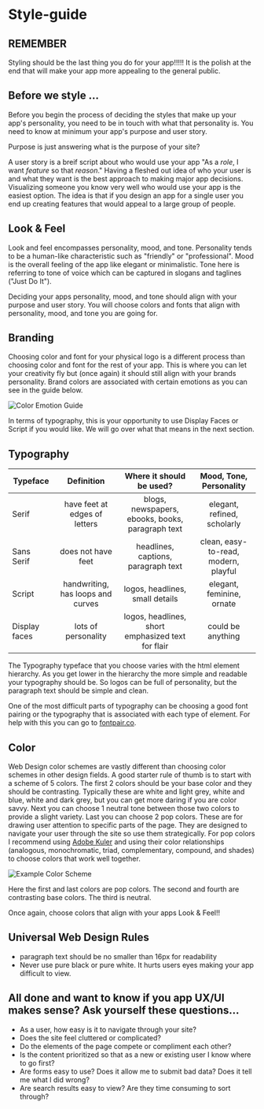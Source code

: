 # Style-guide

## REMEMBER

Styling should be the last thing you do for your app!!!!! It is the polish at the end that will make your app more appealing to the general public.

## Before we style ...

Before you begin the process of deciding the styles that make up your app's personality, you need to be in touch with what that personality is.  You need to know at minimum your app's purpose and user story. 

Purpose is just answering what is the purpose of your site? 

A user story is a breif script about who would use your app "As a _role_, I want _feature_ so that _reason_." Having a fleshed out idea of who your user is and what they want is the best approach to making major app decisions. Visualizing someone you know very well who would use your app is the easiest option. The idea is that if you design an app for a single user you end up creating features that would appeal to a large group of people.
 
## Look & Feel

Look and feel encompasses personality, mood, and tone. 
Personality tends to be a human-like characteristic such as "friendly" or "professional".
Mood is the overall feeling of the app like elegant or minimalistic.
Tone here is referring to tone of voice which can be captured in slogans and taglines ("Just Do It"). 

Deciding your apps personality, mood, and tone should align with your purpose and user story.  You will choose colors and fonts that align with personality, mood, and tone you are going for.

## Branding

Choosing color and font for your physical logo is a different process than choosing color and font for the rest of your app. This is where you can let your creativity fly but (once again) it should still align with your brands personality. Brand colors are associated with certain emotions as you can see in the guide below. 

![Color Emotion Guide](https://cdn-images-1.medium.com/max/1600/1*4bHiw3k3BxDWpgZjITvIRQ.png "Color Emotion Guide")

In terms of typography, this is your opportunity to use Display Faces or Script if you would like. We will go over what that means in the next section.

## Typography 

| Typeface      | Definition     | Where it should be used?  | Mood, Tone, Personality
| ------------- |:-------------:|:-------------:|:-------------:|
|Serif      | have feet at edges of letters | blogs, newspapers, ebooks, books, paragraph text | elegant, refined, scholarly |
| Sans Serif    | does not have feet | headlines, captions, paragraph text | clean, easy-to-read, modern, playful |
| Script   | handwriting, has loops and curves | logos, headlines, small details | elegant, feminine, ornate |
| Display faces   | lots of personality | logos, headlines, short emphasized text for flair | could be anything |

The Typography typeface that you choose varies with the html element hierarchy. As you get lower in the hierarchy the more simple and readable your typography should be. So logos can be full of personality, but the paragraph text should be simple and clean. 

One of the most difficult parts of typography can be choosing a good font pairing or the typography that is associated with each type of element. For help with this you can go to [fontpair.co](https://fontpair.co/).

## Color

Web Design color schemes are vastly different than choosing color schemes in other design fields. A good starter rule of thumb is to start with a scheme of 5 colors. 
The first 2 colors should be your base color and they should be contrasting. Typically these are white and light grey, white and blue, white and dark grey, but you can get more daring if you are color savvy. 
Next you can choose 1 neutral tone between those two colors to provide a slight variety. 
Last you can choose 2 pop colors. These are for drawing user attention to specific parts of the page. They are designed to navigate your user through the site so use them strategically. For pop colors I recommend using [Adobe Kuler](https://color.adobe.com/create/color-wheel/?base=2&rule=Complementary&selected=0&name=My%20Color%20Theme&mode=rgb&rgbvalues=0.7,0.4776229026641497,0.16164028344175027,1,0.6282422673045402,0.09999999999999998,1,0.5869358525606003,0,0,0.4232414315308233,0.7,0,0.6046306164726047,1&swatchOrder=0,1,2,3,4) and using their color relationships (analogous, monochromatic, triad, complementary, compound, and shades) to choose colors that work well together. 

![Example Color Scheme](https://i.pinimg.com/564x/db/cb/2c/dbcb2cf72ecabc0ff22efb48490fdd2e.jpg "Example Color Scheme")

Here the first and last colors are pop colors. The second and fourth are contrasting base colors. The third is neutral.

Once again, choose colors that align with your apps Look & Feel!!


## Universal Web Design Rules

* paragraph text should be no smaller than 16px for readability
* Never use pure black or pure white.  It hurts users eyes making your app difficult to view.

## All done and want to know if you app UX/UI makes sense? Ask yourself these questions...

* As a user, how easy is it to navigate through your site?
* Does the site feel cluttered or complicated?
* Do the elements of the page compete or compliment each other?
* Is the content prioritized so that as a new or existing user I know where to go first?
* Are forms easy to use? Does it allow me to submit bad data? Does it tell me what I did wrong?
* Are search results easy to view? Are they time consuming to sort through?
